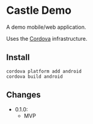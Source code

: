 # Castle Demo

A demo mobile/web application.

Uses the [Cordova][co] infrastructure.

## Install

```
cordova platform add android
cordova build android

```

## Changes

<!-- BEGIN RELEASE NOTES -->
- 0.1.0:
  - MVP
<!-- END RELEASE NOTES -->

[co]: https://cordova.apache.org/

